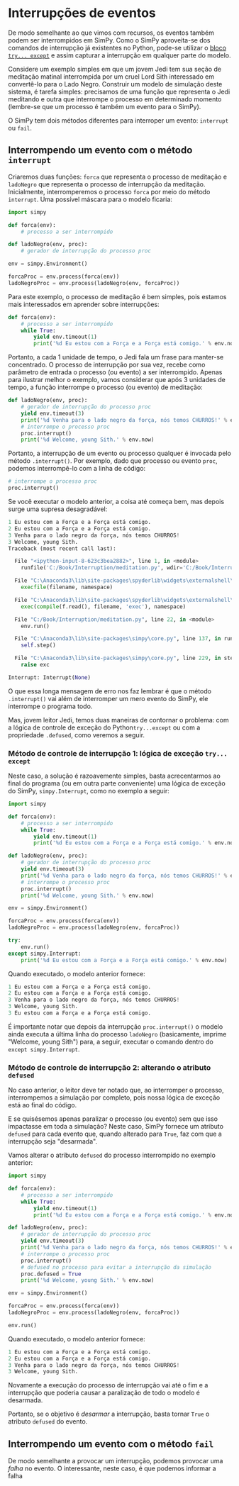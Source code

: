 # Interrupções de eventos

De modo semelhante ao que vimos com recursos, os eventos também podem ser interrompidos em SimPy. Como o SimPy aproveita-se dos comandos de interrupção já existentes no Python, pode-se utilizar o [bloco `try... except`](https://docs.python.org/3.5/tutorial/errors.html) e assim capturar a interrupção em qualquer parte do modelo.

Considere um exemplo simples em que um jovem Jedi tem sua seção de meditação matinal interrompida por um cruel Lord Sith interessado em convertê-lo para o Lado Negro. 
Construir um modelo de simulação deste sistema, é tarefa simples: precisamos de uma função que representa o Jedi meditando e outra que interrompe o processo em determinado momento (lembre-se que um processo é também um evento para o SimPy).

O SimPy tem dois métodos diferentes para interroper um evento: `interrupt` ou `fail`.

## Interrompendo um evento com o método `interrupt`

Criaremos duas funções: `forca` que representa o processo de meditação e `ladoNegro` que representa o processo de interrupção da meditação. Inicialmente, interromperemos o processo `forca` por meio do método `interrupt`. Uma possível máscara para o modelo ficaria:

```python
import simpy

def forca(env):
    # processo a ser interrompido

def ladoNegro(env, proc):
    # gerador de interrupção do processo proc

env = simpy.Environment()

forcaProc = env.process(forca(env))
ladoNegroProc = env.process(ladoNegro(env, forcaProc))
``` 
Para este exemplo, o processo de meditação é bem simples, pois estamos mais interessados em aprender sobre interrupções:

```python
def forca(env):
    # processo a ser interrompido
    while True:
        yield env.timeout(1)
        print('%d Eu estou com a Força e a Força está comigo.' % env.now)
``` 
Portanto, a cada 1 unidade de tempo, o Jedi fala um frase para manter-se concentrado. O processo de interrupção por sua vez, recebe como parâmetro de entrada o processo (ou evento) a ser interrompido. Apenas para ilustrar melhor o exemplo, vamos considerar que após 3 unidades de tempo, a função interrompe o processo (ou evento) de meditação:
```python
def ladoNegro(env, proc):
    # gerador de interrupção do processo proc
    yield env.timeout(3)
    print('%d Venha para o lado negro da força, nós temos CHURROS!' % env.now)
    # interrompe o processo proc
    proc.interrupt()
    print('%d Welcome, young Sith.' % env.now)
``` 
Portanto, a interrupção de um evento ou processo qualquer é invocada pelo método `.interrupt()`. Por exemplo, dado que processo ou evento `proc`, podemos interrompê-lo com a linha de código:
```python
# interrompe o processo proc
proc.interrupt()
``` 
Se você executar o modelo anterior, a coisa até começa bem, mas depois surge uma supresa desagradável:
```python
1 Eu estou com a Força e a Força está comigo.
2 Eu estou com a Força e a Força está comigo.
3 Venha para o lado negro da força, nós temos CHURROS!
3 Welcome, young Sith.
Traceback (most recent call last):

  File "<ipython-input-8-623c3bea2882>", line 1, in <module>
    runfile('C:/Book/Interruption/meditation.py', wdir='C:/Book/Interruption/')

  File "C:\Anaconda3\lib\site-packages\spyderlib\widgets\externalshell\sitecustomize.py", line 714, in runfile
    execfile(filename, namespace)

  File "C:\Anaconda3\lib\site-packages\spyderlib\widgets\externalshell\sitecustomize.py", line 89, in execfile
    exec(compile(f.read(), filename, 'exec'), namespace)

  File "C:/Book/Interruption/meditation.py", line 22, in <module>
    env.run()

  File "C:\Anaconda3\lib\site-packages\simpy\core.py", line 137, in run
    self.step()

  File "C:\Anaconda3\lib\site-packages\simpy\core.py", line 229, in step
    raise exc

Interrupt: Interrupt(None)
``` 
O que essa longa mensagem de erro nos faz lembrar é que o método `.interrupt()` vai além de interromper um mero evento do SimPy, ele interrompe o programa todo.

Mas, jovem leitor Jedi, temos duas maneiras de contornar o problema: com a lógica de controle de exceção do Python`try...except` ou com a propriedade `.defused`, como veremos a seguir.

### Método de controle de interrupção 1: lógica de exceção `try... except`
Neste caso, a solução é razoavemente simples, basta acrecentarmos ao final do programa (ou em outra parte conveniente) uma lógica de exceção do SimPy, `simpy.Interrupt`, como no exemplo a seguir:

```python
import simpy

def forca(env):
    # processo a ser interrompido
    while True:
        yield env.timeout(1)
        print('%d Eu estou com a Força e a Força está comigo.' % env.now)

def ladoNegro(env, proc):
    # gerador de interrupção do processo proc
    yield env.timeout(3)
    print('%d Venha para o lado negro da força, nós temos CHURROS!' % env.now)
    # interrompe o processo proc
    proc.interrupt()
    print('%d Welcome, young Sith.' % env.now)

env = simpy.Environment()

forcaProc = env.process(forca(env))
ladoNegroProc = env.process(ladoNegro(env, forcaProc))

try:
    env.run()
except simpy.Interrupt:
    print('%d Eu estou com a Força e a Força está comigo.' % env.now)
``` 
Quando executado, o modelo anterior fornece:
```python
1 Eu estou com a Força e a Força está comigo.
2 Eu estou com a Força e a Força está comigo.
3 Venha para o lado negro da força, nós temos CHURROS!
3 Welcome, young Sith.
3 Eu estou com a Força e a Força está comigo.
``` 
É importante notar que depois da interrupção `proc.interrupt()` o modelo ainda executa a última linha do processo `ladoNegro` (basicamente, imprime "Welcome, young Sith") para, a seguir, executar o comando dentro do `except simpy.Interrupt`.

### Método de controle de interrupção 2: alterando o atributo `defused`
No caso anterior, o leitor deve ter notado que, ao interromper o processo, interrompemos a simulação por completo, pois nossa lógica de exceção está ao final do código. 

E se quisésemos apenas paralizar o processo (ou evento) sem que isso impactasse em toda a simulação? Neste caso, SimPy fornece um atributo `defused` para cada evento que, quando alterado para `True`, faz com que a  interrupção seja "desarmada". 

Vamos alterar o atributo `defused` do processo interrompido no exemplo anterior:

```python
import simpy

def forca(env):
    # processo a ser interrompido
    while True:
        yield env.timeout(1)
        print('%d Eu estou com a Força e a Força está comigo.' % env.now)

def ladoNegro(env, proc):
    # gerador de interrupção do processo proc
    yield env.timeout(3)
    print('%d Venha para o lado negro da força, nós temos CHURROS!' % env.now)
    # interrompe o processo proc
    proc.interrupt()
    # defused no processo para evitar a interrupção da simulação
    proc.defused = True
    print('%d Welcome, young Sith.' % env.now)

env = simpy.Environment()

forcaProc = env.process(forca(env))
ladoNegroProc = env.process(ladoNegro(env, forcaProc))

env.run()
``` 
Quando executado, o modelo anterior fornece:
```python
1 Eu estou com a Força e a Força está comigo.
2 Eu estou com a Força e a Força está comigo.
3 Venha para o lado negro da força, nós temos CHURROS!
3 Welcome, young Sith.
``` 
Novamente a execução do processo de interrupção vai até o fim e a interrupção que poderia causar a paralização de todo o modelo é desarmada. 

Portanto, se o objetivo é *desarmar* a interrupção, basta tornar `True` o atributo `defused` do evento.

## Interrompendo um evento com o método `fail`
De modo semelhante a provocar um interrupção, podemos provocar uma *falha* no evento. O interessante, neste caso, é que podemos informar a falha



